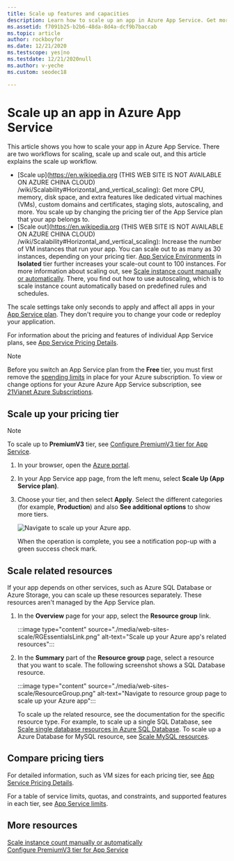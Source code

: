 ```yaml
---
title: Scale up features and capacities
description: Learn how to scale up an app in Azure App Service. Get more CPU, memory, disk space, and extra features.
ms.assetid: f7091b25-b2b6-48da-8d4a-dcf9b7baccab
ms.topic: article
author: rockboyfor
ms.date: 12/21/2020
ms.testscope: yes|no
ms.testdate: 12/21/2020null
ms.author: v-yeche
ms.custom: seodec18

---
```

# Scale up an app in Azure App Service

This article shows you how to scale your app in Azure App Service. There are two workflows for scaling, scale up and scale out, and this article explains the scale up workflow.

* [Scale up](https://en.wikipedia.org (THIS WEB SITE IS NOT AVAILABLE ON AZURE CHINA CLOUD) /wiki/Scalability#Horizontal_and_vertical_scaling): Get more CPU, memory, disk space, and extra features
  like dedicated virtual machines (VMs), custom domains and certificates, staging slots, autoscaling, and more. You scale up by changing the pricing tier of the
  App Service plan that your app belongs to.
* [Scale out](https://en.wikipedia.org (THIS WEB SITE IS NOT AVAILABLE ON AZURE CHINA CLOUD) /wiki/Scalability#Horizontal_and_vertical_scaling): Increase the number of VM instances that run your app.
  You can scale out to as many as 30 instances, depending on your pricing tier. [App Service Environments](environment/intro.md)
  in **Isolated** tier further increases your scale-out count to 100 instances. For more information about scaling out, see
  [Scale instance count manually or automatically](../azure-monitor/platform/autoscale-get-started.md). There, you find out how
  to use autoscaling, which is to scale instance count automatically based on predefined rules and schedules.

The scale settings take only seconds to apply and affect all apps in your [App Service plan](../app-service/overview-hosting-plans.md).
They don't require you to change your code or redeploy your application.

For information about the pricing and features of individual App Service plans, see [App Service Pricing Details](https://www.azure.cn/pricing/details/web-sites/).  

> [!NOTE]
> Before you switch an App Service plan from the **Free** tier, you must first remove the [spending limits](https://www.azure.cn/pricing/spending-limits/) in place for your Azure subscription. To view or change options for your Azure Azure App Service subscription, see [21Vianet Azure Subscriptions][azuresubscriptions].
> 
> 

<a name="scalingsharedorbasic"></a>
<a name="scalingstandard"></a>

## Scale up your pricing tier

> [!NOTE]
> To scale up to **PremiumV3** tier, see [Configure PremiumV3 tier for App Service](app-service-configure-premium-tier.md).
>

1. In your browser, open the [Azure portal][portal].

1. In your App Service app page, from the left menu, select **Scale Up (App Service plan)**.
   
3. Choose your tier, and then select **Apply**. Select the different categories (for example, **Production**) and also **See additional options** to show more tiers.
   
    ![Navigate to scale up your Azure app.][ChooseWHP]

    When the operation is complete, you see a notification pop-up with a green success check mark.

<a name="ScalingSQLServer"></a>

## Scale related resources
If your app depends on other services, such as Azure SQL Database or Azure Storage, you can scale up these resources separately. These resources aren't managed by the App Service plan.

1. In the **Overview** page for your app, select the **Resource group** link.
   
    :::image type="content" source="./media/web-sites-scale/RGEssentialsLink.png" alt-text="Scale up your Azure app's related resources":::

2. In the **Summary** part of the **Resource group** page, select a resource that you want to scale. The following screenshot
   shows a SQL Database resource.
   
    :::image type="content" source="./media/web-sites-scale/ResourceGroup.png" alt-text="Navigate to resource group page to scale up your Azure app":::

    To scale up the related resource, see the documentation for the specific resource type. For example, to scale up a single SQL Database, see [Scale single database resources in Azure SQL Database](../azure-sql/database/single-database-scale.md). To scale up a Azure Database for MySQL resource, see [Scale MySQL resources](../mysql/concepts-pricing-tiers.md#scale-resources).

<a name="OtherFeatures"></a>
<a name="devfeatures"></a>

## Compare pricing tiers

For detailed information, such as VM sizes for each pricing tier, see [App Service Pricing Details](https://www.azure.cn/pricing/details/app-service).

For a table of service limits, quotas, and constraints, and supported features in each tier, see [App Service limits](../azure-resource-manager/management/azure-subscription-service-limits.md#app-service-limits).

<a name="Next Steps"></a>

## More resources

[Scale instance count manually or automatically](../azure-monitor/platform/autoscale-get-started.md)  
[Configure PremiumV3 tier for App Service](app-service-configure-premium-tier.md)

<!-- LINKS -->

[vmsizes]: https://www.azure.cn/pricing/details/app-service/
[SQLaccountsbilling]: https://go.microsoft.com/fwlink/?LinkId=234930
[azuresubscriptions]: https://account.windowsazure.com/subscriptions
[portal]: https://portal.azure.cn/

<!-- IMAGES -->

[ChooseWHP]: ./media/web-sites-scale/scale1ChooseWHP.png
[ResourceGroup]: ./media/web-sites-scale/scale10ResourceGroup.png
[ScaleDatabase]: ./media/web-sites-scale/scale11SQLScale.png
[GeoReplication]: ./media/web-sites-scale/scale12SQLGeoReplication.png


<!-- Update_Description: new article about manage scale up -->
<!--NEW.date: 12/21/2020-->